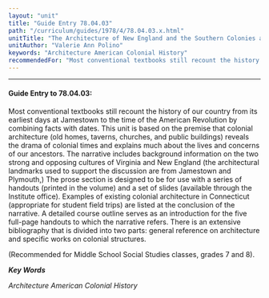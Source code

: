 ```yaml
---
layout: "unit"
title: "Guide Entry 78.04.03"
path: "/curriculum/guides/1978/4/78.04.03.x.html"
unitTitle: "The Architecture of New England and the Southern Colonies as it Reflects the Changes in Colonial Life"
unitAuthor: "Valerie Ann Polino"
keywords: "Architecture American Colonial History"
recommendedFor: "Most conventional textbooks still recount the history of our country from its earliest days at Jamestown to the time of the American Revolution by combining facts with dates.  This unit is based on the premise that colonial architecture (old homes, taverns, churches, and public buildings) reveals the drama of colonial times and explains much about the lives and concerns of our ancestors.  The narrative includes background information on the two strong and opposing cultures of Virginia and New England (the architectural landmarks used to support the discussion are from Jamestown and Plymouth,) The prose section is designed to be for use with a series of handouts (printed in the volume) and a set of slides (available through the Institute office).  Examples of existing colonial architecture in Connecticut (appropriate for student field trips) are listed at the conclusion of the narrative.  A detailed course outline serves as an introduction for the five full-page handouts to which the narrative refers.  There is an extensive bibliography that is divided into two parts: general reference on architecture and specific works on colonial structures."
---
```

<body>
<hr/>
 <h4>
  Guide Entry to 78.04.03:
 </h4>
 Most conventional textbooks still recount the history of our country from its earliest days at Jamestown to the time of the American Revolution by combining facts with dates.  This unit is based on the premise that colonial architecture (old homes, taverns, churches, and public buildings) reveals the drama of colonial times and explains much about the lives and concerns of our ancestors.  The narrative includes background information on the two strong and opposing cultures of Virginia and New England (the architectural landmarks used to support the discussion are from Jamestown and Plymouth,) The prose section is designed to be for use with a series of handouts (printed in the volume) and a set of slides (available through the Institute office).  Examples of existing colonial architecture in Connecticut (appropriate for student field trips) are listed at the conclusion of the narrative.  A detailed course outline serves as an introduction for the five full-page handouts to which the narrative refers.  There is an extensive bibliography that is divided into two parts: general reference on architecture and specific works on colonial structures.
 <p>
  (Recommended for Middle School Social Studies classes, grades 7 and 8).
 </p>
<p>
  <b>
   <i>
    Key Words
   </i>
  </b>
  <br/>
 </p>
 <p>
  <i>
   Architecture American Colonial History
  </i>
 </p>

</body>
